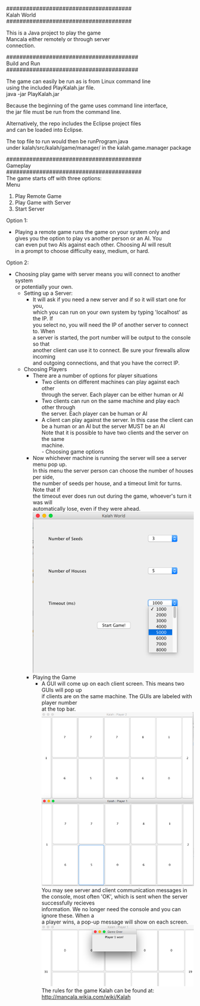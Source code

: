 ######################################   
Kalah World  
######################################  

This is a Java project to play the game  
Mancala either remotely or through server   
connection.   

########################################  
Build and Run  
########################################  

The game can easily be run as is from Linux command line  
using the included PlayKalah.jar file.  
java -jar PlayKalah.jar  

Because the beginning of the game uses command line interface,  
the jar file must be run from the command line.  

Alternatively, the repo includes the Eclipse project files  
and can be loaded into Eclipse.  

The top file to run would then be runProgram.java  
under kalah/src/kalah/game/manager/ in the kalah.game.manager package  

#########################################  
Gameplay  
#########################################  
The game starts off with three options:  
Menu  
1. Play Remote Game  
2. Play Game with Server  
3. Start Server  

Option 1:  
  - Playing a remote game runs the game on your system only and  
    gives you the option to play vs another person or an AI. You  
    can even put two AIs against each other. Choosing AI will result  
    in a prompt to choose difficulty easy, medium, or hard.  
    
Option 2:  
  - Choosing play game with server means you will connect to another system  
    or potentially your own. 
      - Setting up a Server:  
         - It will ask if you need a new server and if so it will start one for you,  
           which you can run on your own system by typing 'localhost' as the IP. If  
           you select no, you will need the IP of another server to connect to. When  
           a server is started, the port number will be output to the console so that  
           another client can use it to connect. Be sure your firewalls allow incoming  
           and outgoing connections, and that you have the correct IP.  
       - Choosing Players  
         - There are a number of options for player situations  
            - Two clients on different machines can play against each other  
              through the server. Each player can be either human or AI  
            - Two clients can run on the same machine and play each other through  
              the server. Each player can be human or AI  
            - A client can play against the server. In this case the client can  
              be a human or an AI but the server MUST be an AI  
           Note that it is possible to have two clients and the server on the same  
           machine.  
        - Choosing game options  
          - Now whichever machine is running the server will see a server menu pop up.  
            In this menu the server person can choose the number of houses per side,  
            the number of seeds per house, and a timeout limit for turns. Note that if  
            the timeout ever does run out during the game, whoever's turn it was will  
            automatically lose, even if they were ahead.
            ![Alt text](/readme_screenshots/server_menu.png?raw=true "Server Menu")  
         - Playing the Game  
           - A GUI will come up on each client screen. This means two GUIs will pop up  
             if clients are on the same machine. The GUIs are labeled with player number  
             at the top bar.
               ![Alt text](/readme_screenshots/compare.png?raw=true "Two Client Windows")  
             You may see server and client communication messages in the
             console, most often 'OK', which is sent when the server successfully recieves  
             information. We no longer need the console and you can ignore these. When a  
             a player wins, a pop-up message will show on each screen.
               ![Alt text](/readme_screenshots/winner.png?raw=true "Winner Pop-up")  
             The rules for the game Kalah can be found at:
             http://mancala.wikia.com/wiki/Kalah  
             
      
             
            

